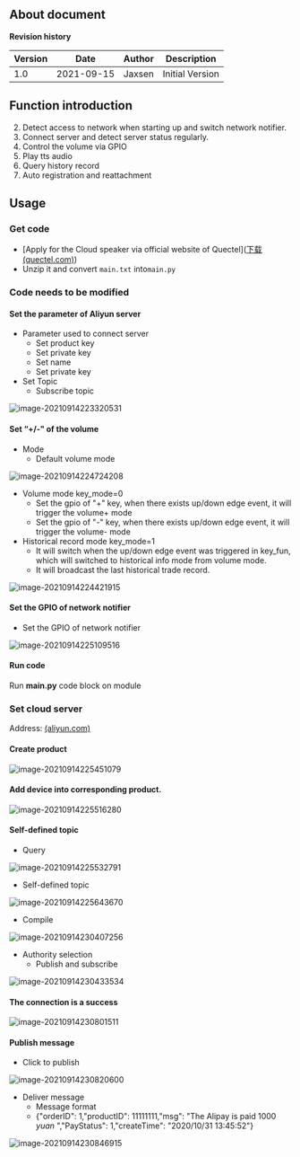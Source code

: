 

## About document

**Revision history**

| **Version** | **Date**   | **Author** | **Description** |
| ----------- | ---------- | ---------- | --------------- |
| 1.0         | 2021-09-15 | Jaxsen     | Initial Version |

## Function introduction

2. Detect access to network when starting up and switch network notifier.
4. Connect server and detect server status regularly. 
6. Control the volume via GPIO
8. Play tts audio
10. Query history record
12. Auto registration and reattachment

## Usage

### Get code

- [Apply for the Cloud speaker via official website of Quectel]([下载 (quectel.com)](https://python.quectel.com/download))
- Unzip it and convert `main.txt` into`main.py`



### Code needs to be modified

#### Set the parameter of Aliyun server

- Parameter used to connect server
  - Set product key
  - Set private key
  - Set name
  - Set private key
- Set Topic
  - Subscribe topic

![image-20210914223320531](./images/image-20210914223320531.png)

#### Set “+/-" of the volume

- Mode 
  - Default  volume mode 

![image-20210914224724208](./images/image-20210914224724208.png)


- Volume mode key_mode=0
  - Set the gpio of "+" key, when there exists up/down edge event, it will trigger the volume+ mode
  - Set the gpio of "-" key, when there exists up/down edge event, it will trigger the volume- mode
- Historical record mode key_mode=1 
  - It will switch when the up/down edge event was triggered in key_fun, which will switched to historical info mode from volume mode.  
  - It will broadcast the last historical trade record. 

![image-20210914224421915](./images/image-20210914224421915.png)


#### Set the GPIO of network notifier

- Set the GPIO of network notifier

![image-20210914225109516](./images/image-20210914225109516.png)

#### Run code

Run **main.py** code block on module 

### Set cloud server

Address: [ (aliyun.com)](https://iot.console.aliyun.com/product)

#### Create product

![image-20210914225451079](./images/image-20210914225451079.png)

#### Add device into corresponding product.

![image-20210914225516280](./images/image-20210914225516280.png)



#### Self-defined topic

- Query

![image-20210914225532791](./images/image-20210914225532791.png)

- Self-defined topic

![image-20210914225643670](./images/image-20210914225643670.png)

- Compile

![image-20210914230407256](./images/image-20210914230407256.png)

- Authority selection
  - Publish and subscribe

![image-20210914230433534](./images/image-20210914230433534.png)

#### The connection is a success

![image-20210914230801511](./images/image-20210914230801511.png)

#### Publish message

- Click to publish

![image-20210914230820600](./images/image-20210914230820600.png)

- Deliver message
  - Message format
  - {"orderID": 1,"productID": 11111111,"msg": "The Alipay is paid 1000 *yuan* ","PayStatus": 1,"createTime": "2020/10/31 13:45:52"}

![image-20210914230846915](./images/image-20210914230846915.png)


